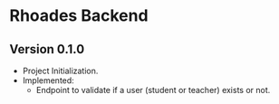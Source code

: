 # Rhoades Backend

## Version 0.1.0

- Project Initialization.
- Implemented:
  - Endpoint to validate if a user (student or teacher) exists or not.
